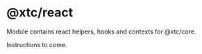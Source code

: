 # @xtc/react

Module contains react helpers, hooks and contexts for @xtc/core.

Instructions to come.
